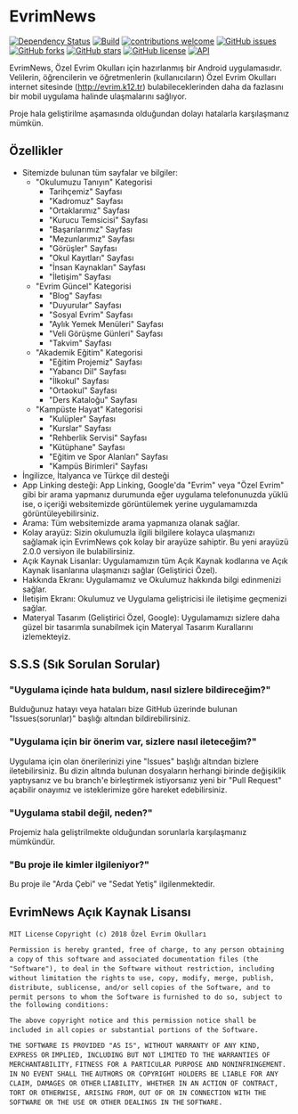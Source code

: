 # EvrimNews 
[![Dependency Status](https://david-dm.org/ozelevrim/evrimnews.svg)](https://david-dm.org/ozelevrim/evrimnews.svg) [![Build](https://api.travis-ci.org/ozelevrim/EvrimNews.svg?branch=master)](https://api.travis-ci.org/ozelevrim/EvrimNews.svg?branch=master) [![contributions welcome](https://img.shields.io/badge/contributions-welcome-brightgreen.svg?style=flat)](https://github.com/ozelevrim/EvrimNews/issues) 
[![GitHub issues](https://img.shields.io/github/issues/ozelevrim/EvrimNews.svg)](https://github.com/ozelevrim/EvrimNews/issues)
[![GitHub forks](https://img.shields.io/github/forks/ozelevrim/EvrimNews.svg)](https://github.com/ozelevrim/EvrimNews/network)
[![GitHub stars](https://img.shields.io/github/stars/ozelevrim/EvrimNews.svg)](https://github.com/ozelevrim/EvrimNews/stargazers)
[![GitHub license](https://img.shields.io/badge/license-MIT-blue.svg)](https://raw.githubusercontent.com/ozelevrim/EvrimNews/master/LICENSE)
[![API](https://img.shields.io/badge/API-21%2B-brightgreen.svg?style=flat)](https://android-arsenal.com/api?level=21)


EvrimNews, Özel Evrim Okulları için hazırlanmış bir Android uygulamasıdır. Velilerin, öğrencilerin ve öğretmenlerin (kullanıcıların) Özel Evrim Okulları internet sitesinde (http://evrim.k12.tr) bulabileceklerinden daha da fazlasını bir mobil uygulama halinde ulaşmalarını sağlıyor.

Proje hala geliştirilme aşamasında olduğundan dolayı hatalarla karşılaşmanız mümkün. 

## Özellikler
- Sitemizde bulunan tüm sayfalar ve bilgiler:
  - "Okulumuzu Tanıyın" Kategorisi
    - Tarihçemiz" Sayfası
    - "Kadromuz" Sayfası
    - "Ortaklarımız" Sayfası
    - "Kurucu Temsicisi" Sayfası
    - "Başarılarımız" Sayfası
    - "Mezunlarımız" Sayfası
    - "Görüşler" Sayfası
    - "Okul Kayıtları" Sayfası
    - "İnsan Kaynakları" Sayfası
    - "İletişim" Sayfası
  - "Evrim Güncel" Kategorisi
    - "Blog" Sayfası
    - "Duyurular" Sayfası
    - "Sosyal Evrim" Sayfası
    - "Aylık Yemek Menüleri" Sayfası
    - "Veli Görüşme Günleri" Sayfası
    - "Takvim" Sayfası
  - "Akademik Eğitim" Kategorisi
    - "Eğitim Projemiz" Sayfası
    - "Yabancı Dil" Sayfası
    - "İlkokul" Sayfası
    - "Ortaokul" Sayfası
    - "Ders Kataloğu" Sayfası
  - "Kampüste Hayat" Kategorisi
    - "Kulüpler" Sayfası
    - "Kurslar" Sayfası
    - "Rehberlik Servisi" Sayfası
    - "Kütüphane" Sayfası
    - "Eğitim ve Spor Alanları" Sayfası
    - "Kampüs Birimleri" Sayfası
- İngilizce, İtalyanca ve Türkçe dil desteği
- App Linking desteği: App Linking, Google'da "Evrim" veya "Özel Evrim" gibi bir arama yapmanız durumunda eğer uygulama telefonunuzda yüklü ise, o içeriği websitemizde görüntülemek yerine uygulamamızda görüntüleyebilirsiniz.
- Arama: Tüm websitemizde arama yapmanıza olanak sağlar.
- Kolay arayüz: Sizin okulumuzla ilgili bilgilere kolayca ulaşmanızı sağlamak için EvrimNews çok kolay bir arayüze sahiptir. Bu yeni arayüzü 2.0.0 versiyon ile bulabilirsiniz.
- Açık Kaynak Lisanlar: Uygulamamızın tüm Açık Kaynak kodlarına ve Açık Kaynak lisanlarına ulaşmanızı sağlar (Geliştirici Özel).
- Hakkında Ekranı: Uygulamamız ve Okulumuz hakkında bilgi edinmenizi sağlar.
- İletişim Ekranı: Okulumuz ve Uygulama geliştricisi ile iletişime geçmenizi sağlar.
- Materyal Tasarım (Geliştirici Özel, Google): Uygulamamızı sizlere daha güzel bir tasarımla sunabilmek için Materyal Tasarım Kurallarını izlemekteyiz.

## S.S.S (Sık Sorulan Sorular)

### "Uygulama içinde hata buldum, nasıl sizlere bildireceğim?"
Bulduğunuz hatayı veya hataları bize GitHub üzerinde bulunan "Issues(sorunlar)" başlığı altından bildirebilirsiniz.

### "Uygulama için bir önerim var, sizlere nasıl ileteceğim?"
Uygulama için olan önerilerinizi yine "Issues" başlığı altından bizlere iletebilirsiniz. Bu dizin altında bulunan dosyaların herhangi birinde değişiklik yaptıysanız ve bu branch'e birleştirmek istiyorsanız yeni bir "Pull Request" açabilir onayımız ve isteklerimize göre hareket edebilirsiniz.

### "Uygulama stabil değil, neden?"
Projemiz hala geliştrilmekte olduğundan sorunlarla karşılaşmanız mümkündür.

### "Bu proje ile kimler ilgileniyor?"
Bu proje ile "Arda Çebi" ve "Sedat Yetiş" ilgilenmektedir.

## EvrimNews Açık Kaynak Lisansı

`MIT License`
`Copyright (c) 2018 Özel Evrim Okulları`

`Permission is hereby granted, free of charge, to any person obtaining a copy`
`of this software and associated documentation files (the "Software"), to deal`
`in the Software without restriction, including without limitation the rights`
`to use, copy, modify, merge, publish, distribute, sublicense, and/or sell`
`copies of the Software, and to permit persons to whom the Software is`
`furnished to do so, subject to the following conditions:`

`The above copyright notice and this permission notice shall be included in all`
`copies or substantial portions of the Software.`

`THE SOFTWARE IS PROVIDED "AS IS", WITHOUT WARRANTY OF ANY KIND, EXPRESS OR`
`IMPLIED, INCLUDING BUT NOT LIMITED TO THE WARRANTIES OF MERCHANTABILITY,`
`FITNESS FOR A PARTICULAR PURPOSE AND NONINFRINGEMENT. IN NO EVENT SHALL THE`
`AUTHORS OR COPYRIGHT HOLDERS BE LIABLE FOR ANY CLAIM, DAMAGES OR OTHER`
`LIABILITY, WHETHER IN AN ACTION OF CONTRACT, TORT OR OTHERWISE, ARISING FROM,`
`OUT OF OR IN CONNECTION WITH THE SOFTWARE OR THE USE OR OTHER DEALINGS IN THE`
`SOFTWARE.`
